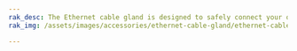 ```yaml
---
rak_desc: The Ethernet cable gland is designed to safely connect your outdoor equipment with an RJ45 cable for communication and PoE power.
rak_img: /assets/images/accessories/ethernet-cable-gland/ethernet-cable-gland.png

---
```


<rk-redirect to="/Product-Categories/Accessories/Ethernet-Cable-Gland/Overview/" />